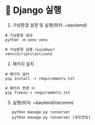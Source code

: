 # 📌 Django 실행

1. 가상환경 설정 및 실행(위치: ~backend)
```shell
# 가상환경 생성
python -m venv venv

# 가상환경 실행 (windows)
venv\Scripts\activate
```
2. 패키지 설치
```shell
# 패키지 설치
pip install -r requirements.txt

# 패키지 변경 시
pip freeze > requirements.txt
```
3. 실행(위치: ~backend/recomm)
```shell
   python manage.py runserver
   python manage.py runserver [포트번호]
```